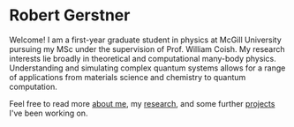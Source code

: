 # Robert Gerstner


Welcome! I am a first-year graduate student in physics at McGill University pursuing my MSc under the supervision of Prof. William Coish. My research interests lie broadly in theoretical and computational many-body physics. Understanding and simulating complex quantum systems allows for a range of applications from materials science and chemistry to quantum computation.

Feel free to read more [about me](./about/about.md), my [research](./research/research_index.md), and some further [projects](./projects/project_index.md) I've been working on.